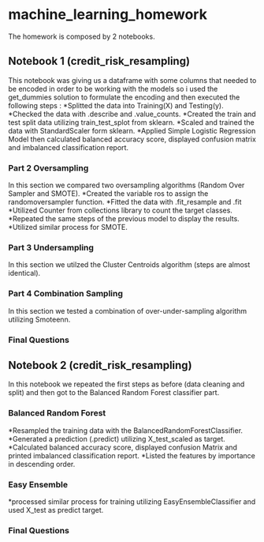 # machine_learning_homework
The homework is composed by 2 notebooks.
## Notebook 1 (credit_risk_resampling)
 
This notebook was giving us a dataframe with some columns that needed to be encoded in order to be working with the models so i used the get_dummies solution to formulate the encoding and then executed the following steps : 
*Splitted the data into Training(X) and Testing(y).
*Checked the data with .describe and .value_counts.
*Created the train and test split data utilizing train_test_splot from sklearn.
*Scaled and trained the data with StandardScaler form sklearn.
*Applied Simple Logistic Regression Model then calculated balanced accuracy score, displayed confusion matrix and imbalanced classification report.
### Part 2 Oversampling
In this section we compared two oversampling algorithms (Random Over Sampler and SMOTE).
*Created the variable ros to assign the randomoversampler function.
*Fitted the data with .fit_resample and .fit
*Utilized Counter from collections library to count the target classes.
*Repeated the same steps of the previous model to display the results.
*Utilized similar process for SMOTE.
### Part 3 Undersampling
In this section we utilzed the Cluster Centroids algorithm (steps are almost identical).
### Part 4 Combination Sampling
In this section we tested a combination of over-under-sampling algorithm utilizing Smoteenn.
### Final Questions

## Notebook 2 (credit_risk_resampling)
In this notebook we repeated the first steps as before (data cleaning and split) and then got to the Balanced Random Forest classifier part.
### Balanced Random Forest
*Resampled the training data with the BalancedRandomForestClassifier.
*Generated a prediction (.predict) utilizing X_test_scaled as target.
*Calculated balanced accuracy score, displayed confusion Matrix and printed imbalanced classification report.
*Listed the features by importance in descending order.
### Easy Ensemble 
*processed similar process for training utilizing EasyEnsembleClassifier and used X_test as predict target.
### Final Questions
